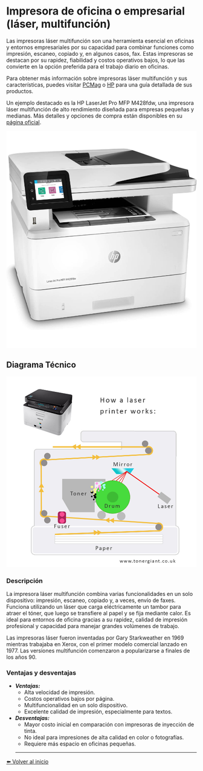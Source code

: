 # Impresora de oficina o empresarial (láser, multifunción)

Las impresoras láser multifunción son una herramienta esencial en oficinas y entornos empresariales por su capacidad para combinar funciones como impresión, escaneo, copiado y, en algunos casos, fax. Estas impresoras se destacan por su rapidez, fiabilidad y costos operativos bajos, lo que las convierte en la opción preferida para el trabajo diario en oficinas.

Para obtener más información sobre impresoras láser multifunción y sus características, puedes visitar [PCMag](https://www.pcmag.com/) o [HP](https://www.hp.com/) para una guía detallada de sus productos.


Un ejemplo destacado es la HP LaserJet Pro MFP M428fdw, una impresora láser multifunción de alto rendimiento diseñada para empresas pequeñas y medianas. Más detalles y opciones de compra están disponibles en su [página oficial](https://www.hp.com/).

![alt text](image-9.png)

## Diagrama Técnico
![alt text](image-10.png)

### Descripción


La impresora láser multifunción combina varias funcionalidades en un solo dispositivo: impresión, escaneo, copiado y, a veces, envío de faxes. Funciona utilizando un láser que carga eléctricamente un tambor para atraer el tóner, que luego se transfiere al papel y se fija mediante calor. Es ideal para entornos de oficina gracias a su rapidez, calidad de impresión profesional y capacidad para manejar grandes volúmenes de trabajo.

Las impresoras láser fueron inventadas por Gary Starkweather en 1969 mientras trabajaba en Xerox, con el primer modelo comercial lanzado en 1977. Las versiones multifunción comenzaron a popularizarse a finales de los años 90.

### Ventajas y desventajas
- ***Ventajas:***
    - Alta velocidad de impresión.
    - Costos operativos bajos por página.
    - Multifuncionalidad en un solo dispositivo.
    - Excelente calidad de impresión, especialmente para textos.
- ***Desventajas:***
    - Mayor costo inicial en comparación con impresoras de inyección de tinta.
    - No ideal para impresiones de alta calidad en color o fotografías.
    - Requiere más espacio en oficinas pequeñas.
  ---
 [⬅️ Volver al inicio](#impresora-de-oficina-o-empresarial-láser-multifunción)